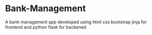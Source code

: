 # Bank-Management
 A bank management app developed using html css bootstrap jinja for frontend and python flask for backened
